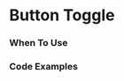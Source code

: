 # Button Toggle

### When To Use

### Code Examples

<!-- example(button-toggle:button-toggle-overview-example) -->
<!-- example(button-toggle:button-toggle-mode-example) -->
<!-- example(button-toggle:button-toggle-harness-example) -->
<!-- example(button-toggle:button-toggle-forms-example) -->
<!-- example(button-toggle:button-toggle-exclusive-example) -->
<!-- example(button-toggle:button-toggle-appearance-example) -->
